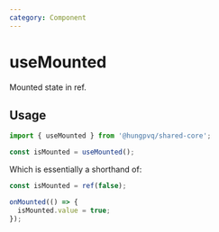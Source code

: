 ```yaml
---
category: Component
---
```


# useMounted

<FunctionInfo :frontmatter="$frontmatter" package="Share - Core" fn="useMounted" />

Mounted state in ref.

## Usage

```js
import { useMounted } from '@hungpvq/shared-core';

const isMounted = useMounted();
```

Which is essentially a shorthand of:

```ts
const isMounted = ref(false);

onMounted(() => {
  isMounted.value = true;
});
```
